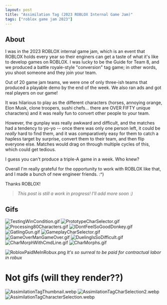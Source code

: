 ```yaml
---
layout: post
title: "Assimilation Tag (2023 ROBLOX Internal Game Jam)"
tags: ["roblox game jam 2023"]
---
```


## About

I was in the 2023 ROBLOX internal game jam, which is an event that ROBLOX holds every year so their enginers can get a taste of what it's like to develop games on ROBLOX. I was lucky to be the Guide for Team 8, and we produced a battle royale-style "conversion" tag game; in other words, you shoot someone and they join your team. 

Out of 20 game jam teams, we were one of only three-ish teams that produced a playable demo by the end of the week. We also ran ads and got real players on our game!

It was hilarious to play as the different characters (horses, annoying orange, Elon Musk, clone troopers, sushi chefs... there are OVER FIFTY unique characters) and it was really fun to convert other people to your team.

However, the gunplay was really awkward and difficult, and the matches had a tendency to yo-yo -- once there was only one person left, it could be *really* hard to find them, and it was comparatively easy for them to catch a hapless target by surprise, convert them to their team, and then flip everyone else. Matches would drag on through multiple cycles of this, which could get tedious.

I guess you can't produce a triple-A game in a week. Who knew?

Overall I'm really grateful for the opportunity to work with ROBLOX like that, and I made a bunch of new engineer friends. :^)

Thanks ROBLOX!

> _This post is still a work in progress! I'll add more soon :)_

## Gifs

![TestingWinCondition.gif](https://drive.google.com/uc?id=1lYiL9KEqRd80MipD2d7fgBRK_e8RvJiX&export=download)
![PrototypeCharSelector.gif](https://drive.google.com/uc?id=1yn_8YTc7mBCk6DjDogfJ1EB-3J28B-ZH&export=download)
![Processing80Characters.gif](https://drive.google.com/uc?id=1WywHpm2tnY_nYi9JhjhVMCfXqGvP5Jpm&export=download)
![IDontFeelSoGoodDonkey.gif](https://drive.google.com/uc?id=1bJY2ba2qGI_W4dkgrAPpCb_mAKXZAGxL&export=download)
![GatlingGun.gif](https://drive.google.com/uc?id=1tnKGf8hOZdXXiGlaMALZeCpfC22zDk15&export=download)
![GameplayCharSelector.gif](https://drive.google.com/uc?id=147DsUpDU9fhoKFIzddEjt4c_HjSjpk4y&export=download)
![GameOverManGameOver.gif](https://drive.google.com/uc?id=1zQ9_rUFRVZFITa5Z2p9EB-6imfB9uYAB&export=download)
![DuelingIsSoDifficult.gif](https://drive.google.com/uc?id=1Jb5RcJbVcm6nl6-OkieW89etrGbuxbeW&export=download)
![CharMorphWithCmdLine.gif](https://drive.google.com/uc?id=1theqR1z45B2ppCnteOMd-Mn95KTZMxuc&export=download)
![CharMorphs.gif](https://drive.google.com/uc?id=1AWEfY-ZJzqmCgrvqDvJ0AKOgMAxmDiFm&export=download)

![RobloxPaidMeInRobux.png](https://drive.google.com/uc?id=1uRpilOCaulFmX5IqjTVi5avLPR1eYGgM&export=download)
_It's so surreal to be paid for contractual labor in robux_

# Not gifs (will they render??)

![AssimilationTagThumbnail.webp](https://drive.google.com/uc?id=112GIeiyUyIycff56KjP0G5YMx6gKN3fI&export=download)
![AssimilationTagCharSelection2.webp](https://drive.google.com/uc?id=1-ff4dQ8Oa-3bdxcwTSEDlcA53mRGT9hy&export=download)
![AssimilationTagCharacterSelection.webp](https://drive.google.com/uc?id=18z4xJlvhwQXOSN0xs5XeL8yMKNtyEMs-&export=download)

